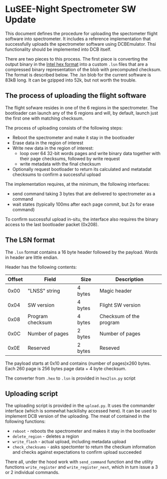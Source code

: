 # LuSEE-Night Spectrometer SW Update

This document defines the procedure for uploading the spectometer flight software into spectrometer.
It includes a reference implementation that successfully uploads the spectrometer software using DCBEmulator. Thsi functionality should be implemented into DCB itself.

There are two pieces to this process. The first piece is converting the output binary in the [Intel hex format](https://en.wikipedia.org/wiki/Intel_HEX) into a custom `.lsn` files that are a compressed binary representation of the blob with precomputed checksum. The format is described below. The .lsn blob for the current software is 83kB long. It can be gzipped into 52k, but not worth the trouble. 


## The process of uploading the flight software

The flight sofware resides in one of the 6 regions in the spectrometer. The bootloader can launch any of the 6 regions and will, by default, launch just the first one with matching checksum.

The process of uploading consists of the following steps:

 * Reboot the spectrometer and make it stay in the bootloader
 * Erase data in the region of interest
 * Write new data in the region of interest:
    - loop over 64 32-bit words pages and write binary data together with their page checksums, followed by write request
    - write metadata with the final checksum
 * Optionally request bootloader to return its calculated and metatadat checksums to confirm a successful upload


The implementation requires, at the minimum, the following interfaces:
 * send command taking 3 bytes that are delivered to spectrometer as a command
 * wait states (typically 100ms after each page commit, but 2s for erase command)

To confirm successful upload in-situ, the interface also requires the binary access to the last bootloader packet (0x208).


## The LSN format

The `.lsn` format contains a 16 byte header followed by the payload. Words in header are little endian.

Header has the following contents:

| Offset  | Field             | Size      | Description                |
|---------|-------------------|-----------|----------------------------|
| 0x00    | "LNSS" string     | 4 bytes   | Magic header               |
| 0x04    | SW version        | 4 bytes   | Flight SW version          |
| 0x08    | Program checksum  | 4 bytes   | Checksum of the program    |
| 0x0C    | Number of pages   | 2 bytes   | Number of pages            | 
| 0x0E    | Reserved          | 2 bytes   | Reseved                    |


The payload starts at 0x10 and contains (number of pages)x260 bytes. Each 260 page is 256 bytes page data + 4 byte checksum.

The converter from `.hex` to `.lsn` is provided in `hex2lsn.py` script


## Uploading script

The uploading script is provided in the `upload.py`. It uses the commander interface (which is somewhat hackilishy accessed here). It can be used to implement DCB version of the uploading. The meat of contained in the following functions:

 * `reboot` - reboots the spectrometer and makes it stay in the bootloader
 * `delete_region` - deletes a region
 * `write_flash` - actual upload, including metadata upload
 * `check_checksums` - asks spectomter to return the checkum information and checks against expectations to confirm upload succeeded

 There all, under the hood work with `send_command` function and the utility functions `write_register` and `write_register_next`, which in turn issue a 3 or 2 individual commands.
 

